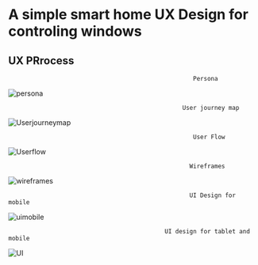 # A simple smart home UX Design for controling windows

##                                                     UX PRrocess 
                                                          
                                                          
                                                        Persona

![persona](https://github.com/Behnaz-HP/Behnaz-HP.github.io/blob/main/smart_home/persona.png)

                                                     User journey map

![Userjourneymap](https://github.com/Behnaz-HP/Behnaz-HP.github.io/blob/main/smart_home/userjourney%20map.png)

                                                        User Flow

![Userflow](https://github.com/Behnaz-HP/Behnaz-HP.github.io/blob/main/smart_home/User%20flow.png)

                                                       Wireframes

![wireframes](https://github.com/Behnaz-HP/Behnaz-HP.github.io/blob/main/smart_home/wireframe.png)


                                                       UI Design for mobile

![uimobile](https://github.com/Behnaz-HP/Behnaz-HP.github.io/blob/main/smart_home/ui%20mobile.png)

                                                       
                                                
                                                UI design for tablet and mobile

![UI](https://github.com/Behnaz-HP/Behnaz-HP.github.io/blob/main/smart_home/UI%20Behnaz.png)


